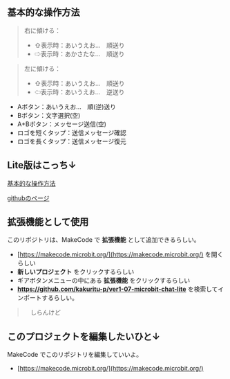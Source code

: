## 基本的な操作方法

> 右に傾ける：
> 
> * ⇧表示時：あいうえお...　順送り
> * ⇨表示時：あかさたな...　順送り

> 左に傾ける：
> 
> * ⇧表示時：あいうえお...　順送り
> * ⇦表示時：あいうえお...　逆送り



* Aボタン：あいうえお...　順(逆)送り
* Bボタン：文字選択(空)
* A+Bボタン：メッセージ送信(空)
* ロゴを短くタップ：送信メッセージ確認
* ロゴを長くタップ：送信メッセージ復元

## Lite版はこっち↓
[基本的な操作方法](https://kakuritu-p.github.io/microbit-chat-ja-lite/)

[githubのページ](https://github.com/KAKURITU-P/microbit-chat-ja-lite)
 
## 拡張機能として使用

このリポジトリは、MakeCode で **拡張機能** として追加できるらしい。

* [https://makecode.microbit.org/](https://makecode.microbit.org/) を開くらしい
* **新しいプロジェクト** をクリックするらしい
* ギアボタンメニューの中にある **拡張機能** をクリックするらしい
* **https://github.com/kakuritu-p/ver1-07-microbit-chat-lite** を検索してインポートするらしい。
>　しらんけど

## このプロジェクトを編集したいひと↓

MakeCode でこのリポジトリを編集していいよ。

* [https://makecode.microbit.org/](https://makecode.microbit.org/) 
